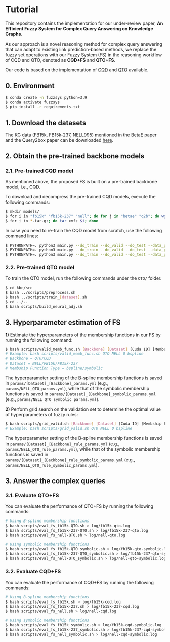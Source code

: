 # Tutorial

This repository contains the implementation for our under-review paper, **An Efficient Fuzzy System for Complex Query Answering on Knowledge Graphs**.

As our approach is a novel reasoning method for complex query answering that can adapt to existing link prediction-based methods, we replace the fuzzy set operations with our Fuzzy System (FS) in the reasoning workflow of CQD and QTO, denoted as **CQD+FS** and **QTO+FS**.

Our code is based on the implementation of [CQD](https://github.com/pminervini/KGReasoning/) and [QTO](https://github.com/bys0318/QTO) available.



## 0. Environment

```bash
$ conda create -n fuzzsys python=3.9
$ conda activate fuzzsys
$ pip install -r requirements.txt
```



## 1. Download the datasets

The KG data (FB15k, FB15k-237, NELL995) mentioned in the BetaE paper and the Query2box paper can be downloaded [here](http://snap.stanford.edu/betae/KG_data.zip).



## 2. Obtain the pre-trained backbone models

### 2.1. Pre-trained CQD model

As mentioned above, the proposed FS is built on a pre-trained backbone model, i.e., CQD.

To download and decompress the pre-trained CQD models, execute the following commands:

```bash
$ mkdir models/
$ for i in "fb15k" "fb15k-237" "nell"; do for j in "betae" "q2b"; do wget -c http://data.neuralnoise.com/kgreasoning-cqd/$i-$j.tar.gz; done; done
$ for i in *.tar.gz; do tar xvfz $i; done
```

In case you need to re-train the CQD model from scratch, use the following command lines:

```bash
$ PYTHONPATH=. python3 main.py --do_train --do_valid --do_test --data_path data/FB15k-237-betae -n 1 -b 5000 -d 1000 -lr 0.1 --warm_up_steps 100000000 --max_steps 100000 --cpu_num 0 --geo cqd --valid_steps 500 --tasks 1p --print_on_screen --test_batch_size 1000 --optimizer adagrad --reg_weight 0.1 --log_steps 500 --cuda --use-qa-iterator
$ PYTHONPATH=. python3 main.py --do_train --do_valid --do_test --data_path data/FB15k-betae -n 1 -b 5000 -d 1000 -lr 0.1 --warm_up_steps 100000000 --max_steps 100000 --cpu_num 0 --geo cqd --valid_steps 500 --tasks 1p --print_on_screen --test_batch_size 1000 --optimizer adagrad --reg_weight 0.01 --log_steps 500 --cuda --use-qa-iterator
$ PYTHONPATH=. python3 main.py --do_train --do_valid --do_test --data_path data/NELL-betae -n 1 -b 5000 -d 1000 -lr 0.1 --warm_up_steps 100000000 --max_steps 100000 --cpu_num 0 --geo cqd --valid_steps 500 --tasks 1p --print_on_screen --test_batch_size 1000 --optimizer adagrad --reg_weight 0.1 --log_steps 500 --cuda --use-qa-iterator
```



### 2.2. Pre-trained QTO model

To train the QTO model, run the following commands under the `QTO/` folder.

```bash
$ cd kbc/src
$ bash ../scripts/preprocess.sh
$ bash ../scripts/train_[dataset].sh
$ cd ../..
$ bash scripts/build_neural_adj.sh
```



## 3. Hyperparameter estimation of FS

**1)** Estimate the hyperparameters of the membership functions in our FS by running the following command:

```bash
$ bash scripts/valid_memb_func.sh [Backbone] [Dataset] [Cuda ID] [Membship Function Type]
# Example: bash scripts/valid_memb_func.sh QTO NELL 0 bspline
# Backbone = QTO/CQD
# Dataset = NELL/FB15k/FB15k-237
# Membship Function Type = bspline/symbolic
```

The hyperparameter setting of the B-spline membership functions is saved in `params/[Dataset]_[Backbone]_params.yml` (e.g., `params/NELL_QTO_params.yml`), while that of the symbolic membership functions is saved in `params/[Dataset]_[Backbone]_symbolic_params.yml` (e.g., `params/NELL_QTO_symbolic_params.yml`).



**2)** Perform grid search on the validation set to determine the optimal value of hyperparameters of fuzzy rules:

```bash
$ bash scripts/grid_valid.sh [Backbone] [Dataset] [Cuda ID] [Membship Function Type] > log/grid_valid_[Backbone]_[Dataset]_[Membship Function Type].log
# Example: bash scripts/grid_valid.sh QTO NELL 0 bspline
```

The hyperparameter setting of the B-spline membership functions is saved in `params/[Dataset]_[Backbone]_rule_params.yml` (e.g., `params/NELL_QTO_rule_params.yml`), while that of the symbolic membership functions is saved in `params/[Dataset]_[Backbone]_rule_symbolic_params.yml` (e.g., `params/NELL_QTO_rule_symbolic_params.yml`).



## 3. Answer the complex queries

### 3.1. Evaluate QTO+FS

You can evaluate the performance of QTO+FS by running the following commands:

```bash
# Using B-spline membership functions
$ bash scripts/eval_fs_fb15k-QTO.sh > log/fb15k-qto.log
$ bash scripts/eval_fs_fb15k-237-QTO.sh > log/fb15k-237-qto.log
$ bash scripts/eval_fs_nell-QTO.sh > log/nell-qto.log

# Using symbolic membership functions
$ bash scripts/eval_fs_fb15k-QTO_symbolic.sh > log/fb15k-qto-symbolic.log
$ bash scripts/eval_fs_fb15k-237-QTO_symbolic.sh > log/fb15k-237-qto-symbolic.log
$ bash scripts/eval_fs_nell-QTO_symbolic.sh > log/nell-qto-symbolic.log
```



### 3.2. Evaluate CQD+FS

You can evaluate the performance of CQD+FS by running the following commands:

```bash
# Using B-spline membership functions
$ bash scripts/eval_fs_fb15k.sh > log/fb15k-cqd.log
$ bash scripts/eval_fs_fb15k-237.sh > log/fb15k-237-cqd.log
$ bash scripts/eval_fs_nell.sh > log/nell-cqd.log

# Using symbolic membership functions
$ bash scripts/eval_fs_fb15k_symbolic.sh > log/fb15k-cqd-symbolic.log
$ bash scripts/eval_fs_fb15k-237_symbolic.sh > log/fb15k-237-cqd-symbolic.log
$ bash scripts/eval_fs_nell_symbolic.sh > log/nell-cqd-symbolic.log
```



